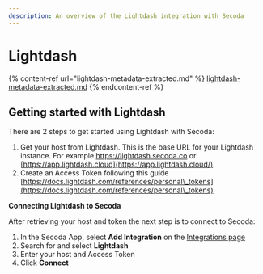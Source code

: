 ```yaml
---
description: An overview of the Lightdash integration with Secoda
---
```


# Lightdash

{% content-ref url="lightdash-metadata-extracted.md" %}
[lightdash-metadata-extracted.md](lightdash-metadata-extracted.md)
{% endcontent-ref %}

## Getting started with Lightdash <a href="#h_b1c101d905" id="h_b1c101d905"></a>

There are 2 steps to get started using Lightdash with Secoda:&#x20;

1. Get your host from Lightdash. This is the base URL for your Lightdash instance. For example https://lightdash.secoda.co or [https://app.lightdash.cloud](https://app.lightdash.cloud/).
2. Create an Access Token following this guide [https://docs.lightdash.com/references/personal\_tokens](https://docs.lightdash.com/references/personal\_tokens)

**Connecting Lightdash to Secoda**

After retrieving your host and token the next step is to connect to Secoda:

1. In the Secoda App, select **Add Integration** on the [Integrations page](https://app.secoda.co/integrations/browse)
2. Search for and select **Lightdash**
3. Enter your host and Access  Token
4. Click **Connect**
